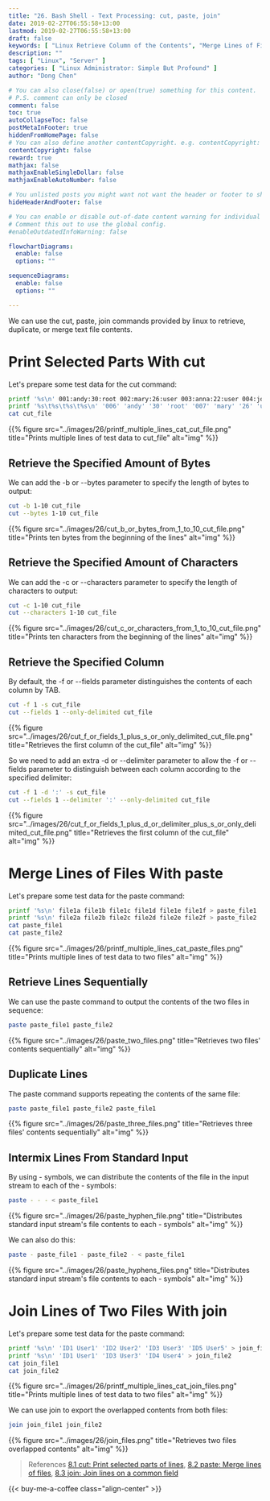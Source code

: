 ```yaml
---
title: "26. Bash Shell - Text Processing: cut, paste, join"
date: 2019-02-27T06:55:58+13:00
lastmod: 2019-02-27T06:55:58+13:00
draft: false
keywords: [ "Linux Retrieve Column of the Contents", "Merge Lines of Files", "Duplicate Lines", "Join Two Files' Lines" ]
description: ""
tags: [ "Linux", "Server" ]
categories: [ "Linux Administrator: Simple But Profound" ]
author: "Dong Chen"

# You can also close(false) or open(true) something for this content.
# P.S. comment can only be closed
comment: false
toc: true
autoCollapseToc: false
postMetaInFooter: true
hiddenFromHomePage: false
# You can also define another contentCopyright. e.g. contentCopyright: "This is another copyright."
contentCopyright: false
reward: true
mathjax: false
mathjaxEnableSingleDollar: false
mathjaxEnableAutoNumber: false

# You unlisted posts you might want not want the header or footer to show
hideHeaderAndFooter: false

# You can enable or disable out-of-date content warning for individual post.
# Comment this out to use the global config.
#enableOutdatedInfoWarning: false

flowchartDiagrams:
  enable: false
  options: ""

sequenceDiagrams: 
  enable: false
  options: ""

---
```


We can use the cut, paste, join commands provided by linux to retrieve, duplicate, or merge text file contents.

<!--more-->

# Print Selected Parts With cut

Let's prepare some test data for the cut command:

```bash
printf '%s\n' 001:andy:30:root 002:mary:26:user 003:anna:22:user 004:john:24:user 005:jeff:28:user >> cut_file
printf '%s\t%s\t%s\t%s\n' '006' 'andy' '30' 'root' '007' 'mary' '26' 'user' '008' 'anna' '22' 'user' '009' 'john' '24' 'user' '010' 'jeff' '28' 'user' >> cut_file
cat cut_file
```

{{% figure src="../images/26/printf_multiple_lines_cat_cut_file.png" title="Prints multiple lines of test data to cut_file" alt="img" %}}

## Retrieve the Specified Amount of Bytes

We can add the -b or --bytes parameter to specify the length of bytes to output:

```bash
cut -b 1-10 cut_file
cut --bytes 1-10 cut_file
```

{{% figure src="../images/26/cut_b_or_bytes_from_1_to_10_cut_file.png" title="Prints ten bytes from the beginning of the lines" alt="img" %}}

## Retrieve the Specified Amount of Characters

We can add the -c or --characters parameter to specify the length of characters to output:

```bash
cut -c 1-10 cut_file
cut --characters 1-10 cut_file
```

{{% figure src="../images/26/cut_c_or_characters_from_1_to_10_cut_file.png" title="Prints ten characters from the beginning of the lines" alt="img" %}}

## Retrieve the Specified Column

By default, the -f or --fields parameter distinguishes the contents of each column by TAB.

```bash
cut -f 1 -s cut_file
cut --fields 1 --only-delimited cut_file
```

{{% figure src="../images/26/cut_f_or_fields_1_plus_s_or_only_delimited_cut_file.png" title="Retrieves the first column of the cut_file" alt="img" %}}

So we need to add an extra -d or --delimiter parameter to allow the -f or --fields parameter to distinguish between each column according to the specified delimiter:

```bash
cut -f 1 -d ':' -s cut_file
cut --fields 1 --delimiter ':' --only-delimited cut_file
```

{{% figure src="../images/26/cut_f_or_fields_1_plus_d_or_delimiter_plus_s_or_only_delimited_cut_file.png" title="Retrieves the first column of the cut_file" alt="img" %}}

# Merge Lines of Files With paste

Let's prepare some test data for the paste command:

```bash
printf '%s\n' file1a file1b file1c file1d file1e file1f > paste_file1
printf '%s\n' file2a file2b file2c file2d file2e file2f > paste_file2
cat paste_file1
cat paste_file2
```

{{% figure src="../images/26/printf_multiple_lines_cat_paste_files.png" title="Prints multiple lines of test data to two files" alt="img" %}}

## Retrieve Lines Sequentially

We can use the paste command to output the contents of the two files in sequence:

```bash
paste paste_file1 paste_file2
```

{{% figure src="../images/26/paste_two_files.png" title="Retrieves two files' contents sequentially" alt="img" %}}

## Duplicate Lines

The paste command supports repeating the contents of the same file:

```bash
paste paste_file1 paste_file2 paste_file1
```

{{% figure src="../images/26/paste_three_files.png" title="Retrieves three files' contents sequentially" alt="img" %}}

## Intermix Lines From Standard Input

By using - symbols, we can distribute the contents of the file in the input stream to each of the - symbols:

```bash
paste - - - < paste_file1
```

{{% figure src="../images/26/paste_hyphen_file.png" title="Distributes standard input stream's file contents to each - symbols" alt="img" %}}

We can also do this:

```bash
paste - paste_file1 - paste_file2 - < paste_file1
```

{{% figure src="../images/26/paste_hyphens_files.png" title="Distributes standard input stream's file contents to each - symbols" alt="img" %}}

# Join Lines of Two Files With join

Let's prepare some test data for the paste command:

```bash
printf '%s\n' 'ID1 User1' 'ID2 User2' 'ID3 User3' 'ID5 User5' > join_file1
printf '%s\n' 'ID1 User1' 'ID3 User3' 'ID4 User4' > join_file2
cat join_file1
cat join_file2
```

{{% figure src="../images/26/printf_multiple_lines_cat_join_files.png" title="Prints multiple lines of test data to two files" alt="img" %}}

We can use join to export the overlapped contents from both files:

```bash
join join_file1 join_file2
```

{{% figure src="../images/26/join_files.png" title="Retrieves two files overlapped contents" alt="img" %}}

> References
> [8.1 cut: Print selected parts of lines](https://www.gnu.org/software/coreutils/manual/html_node/cut-invocation.html),
> [8.2 paste: Merge lines of files](https://www.gnu.org/software/coreutils/manual/html_node/paste-invocation.html),
> [8.3 join: Join lines on a common field](https://www.gnu.org/software/coreutils/manual/html_node/join-invocation.html)

<!-- Buy Me a Coffee Button -->
{{< buy-me-a-coffee class="align-center" >}}
